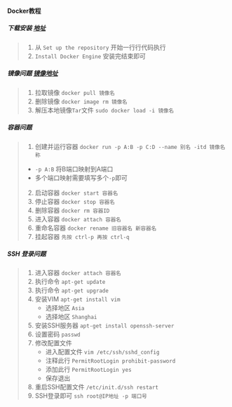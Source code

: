 #### Docker教程

##### 下载安装 [地址](https://docs.docker.com/engine/install/ubuntu/)

> 1. 从 `Set up the repository` 开始一行行代码执行
> 2. `Install Docker Engine` 安装完结束即可

##### 镜像问题 [镜像地址](https://hub.docker.com/)

> 1. 拉取镜像 `docker pull 镜像名`
>2. 删除镜像 `docker image rm 镜像名`
> 2. 解压本地镜像`Tar`文件 `sudo docker load -i 镜像名`

##### 容器问题

> 1. 创建并运行容器 `docker run -p A:B -p C:D --name 别名 -itd 镜像名称`
>   + `-p A:B` 将B端口映射到A端口
>    + 多个端口映射需要填写多个`-p`即可
>2. 启动容器 `docker start 容器名`
> 3. 停止容器 `docker stop 容器名`
>4. 删除容器 `docker rm 容器ID`
> 5. 进入容器 `docker attach 容器名`
> 6. 重命名容器 `docker rename 旧容器名 新容器名`
> 7. 挂起容器 `先按 ctrl-p 再按 ctrl-q`

##### SSH 登录问题

> 1. 进入容器 `docker attach 容器名`
> 2. 执行命令 `apt-get update`
> 3. 执行命令 `apt-get upgrade`
> 4. 安装VIM  `apt-get install vim`
>    + 选择地区 `Asia`
>    + 选择地区 `Shanghai`
> 5. 安装SSH服务器 `apt-get install openssh-server`
> 6. 设置密码 `passwd`
> 7. 修改配置文件
>    + 进入配置文件 `vim /etc/ssh/sshd_config`
>    + 注释此行 `PermitRootLogin prohibit-password`
>    + 添加此行 `PermitRootLogin yes`
>    + 保存退出
> 8. 重启SSH配置文件 `/etc/init.d/ssh restart`
> 9. SSH登录即可 `ssh root@IP地址 -p 端口号`